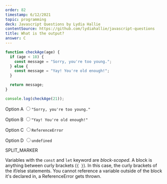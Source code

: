 ```yaml
---
order: 82
timestamp: 6/12/2021
topic: programming
deck: Javascript Questions by Lydia Hallie
contentSource: https://github.com/lydiahallie/javascript-questions
title: What is the output?
answer: C
---
```


  

```javascript
function checkAge(age) {
  if (age < 18) {
    const message = "Sorry, you're too young.";
  } else {
    const message = "Yay! You're old enough!";
  }

  return message;
}

console.log(checkAge(21));
```


<label for="option-A">Option A</label>
<input type="radio" name="answer-option" id="option-A" value="A">`"Sorry, you're too young."`</input>
    

<label for="option-B">Option B</label>
<input type="radio" name="answer-option" id="option-B" value="B">`"Yay! You're old enough!"`</input>
    

<label for="option-C">Option C</label>
<input type="radio" name="answer-option" id="option-C" value="C">`ReferenceError`</input>
    

<label for="option-D">Option D</label>
<input type="radio" name="answer-option" id="option-D" value="D">`undefined`</input>
    




SPLIT_MARKER

Variables with the `const` and `let` keyword are _block-scoped_. A block is anything between curly brackets (`{ }`). In this case, the curly brackets of the if/else statements. You cannot reference a variable outside of the block it's declared in, a ReferenceError gets thrown.



